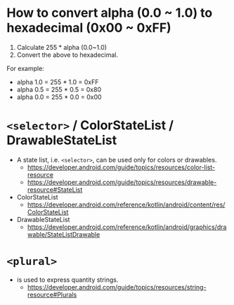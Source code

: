 # How to convert alpha (0.0 ~ 1.0) to hexadecimal (0x00 ~ 0xFF)
1. Calculate 255 * alpha (0.0~1.0)
2. Convert the above to hexadecimal.

For example:
* alpha 1.0 = 255 * 1.0 = 0xFF
* alpha 0.5 = 255 * 0.5 = 0x80
* alpha 0.0 = 255 * 0.0 = 0x00

# `<selector>` / ColorStateList / DrawableStateList
* A state list, i.e. `<selector>`, can be used only for colors or drawables.
  * https://developer.android.com/guide/topics/resources/color-list-resource
  * https://developer.android.com/guide/topics/resources/drawable-resource#StateList
* ColorStateList
  * https://developer.android.com/reference/kotlin/android/content/res/ColorStateList
* DrawableStateList
  * https://developer.android.com/reference/kotlin/android/graphics/drawable/StateListDrawable

# `<plural>`
* is used to express quantity strings.
  * https://developer.android.com/guide/topics/resources/string-resource#Plurals
